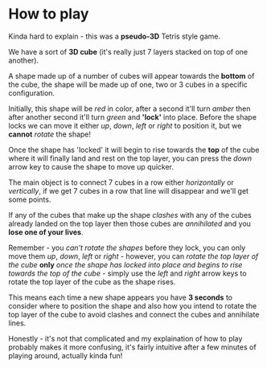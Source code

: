 # How to play

Kinda hard to explain - this was a __pseudo-3D__ Tetris style game.

We have a sort of __3D cube__ (it's really just 7 layers stacked on top of one another). 

A shape made up of a number of cubes will appear towards the __bottom__ of the cube, the shape will be made up of one, two or 3 cubes in a specific configuration.

Initially, this shape will be _red_ in color, after a second it'll turn _amber_ then after another second it'll turn _green_ and __'lock'__ into place. Before the shape locks we can move it either _up_, _down_, _left_ or _right_ to position it, but we __cannot__ _rotate_ the shape!

Once the shape has 'locked' it will begin to rise towards the __top__ of the cube where it will finally land and rest on the top layer, you can press the _down_ arrow key to cause the shape to move up quicker.

The main object is to connect 7 cubes in a row either _horizontally_ or _vertically_, if we get 7 cubes in a row that line will disappear and we'll get some points.

If any of the cubes that make up the shape _clashes_ with any of the cubes already landed on the top layer then those cubes are _annihilated_ and you __lose one of your lives__.

Remember - you _can't rotate the shapes_ before they lock, you can only move them _up_, _down_, _left_ or _right_ - however, you can _rotate the top layer of the cube_ __only__ _once the shape has locked into place and begins to rise towards the top of the cube_ - simply use the _left_ and _right_ arrow keys to rotate the top layer of the cube as the shape rises.

This means each time a new shape appears you have __3 seconds__ to consider where to position the shape and also how you intend to rotate the top layer of the cube to avoid clashes and connect the cubes and annihilate lines.

Honestly - it's not that complicated and my explaination of how to play probably makes it more confusing, it's fairly intuitive after a few minutes of playing around, actually kinda fun!
